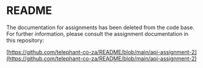 # README

The documentation for assignments has been deleted from the code base. For further information, please consult the assignment documentation in this repository:

[https://github.com/telephant-co-za/README/blob/main/api-assignment-2](https://github.com/telephant-co-za/README/blob/main/api-assignment-2)